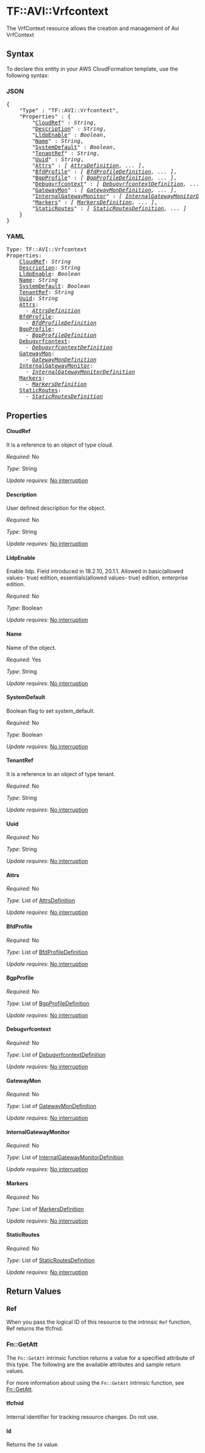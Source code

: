 # TF::AVI::Vrfcontext

The VrfContext resource allows the creation and management of Avi VrfContext

## Syntax

To declare this entity in your AWS CloudFormation template, use the following syntax:

### JSON

<pre>
{
    "Type" : "TF::AVI::Vrfcontext",
    "Properties" : {
        "<a href="#cloudref" title="CloudRef">CloudRef</a>" : <i>String</i>,
        "<a href="#description" title="Description">Description</a>" : <i>String</i>,
        "<a href="#lldpenable" title="LldpEnable">LldpEnable</a>" : <i>Boolean</i>,
        "<a href="#name" title="Name">Name</a>" : <i>String</i>,
        "<a href="#systemdefault" title="SystemDefault">SystemDefault</a>" : <i>Boolean</i>,
        "<a href="#tenantref" title="TenantRef">TenantRef</a>" : <i>String</i>,
        "<a href="#uuid" title="Uuid">Uuid</a>" : <i>String</i>,
        "<a href="#attrs" title="Attrs">Attrs</a>" : <i>[ <a href="attrsdefinition.md">AttrsDefinition</a>, ... ]</i>,
        "<a href="#bfdprofile" title="BfdProfile">BfdProfile</a>" : <i>[ <a href="bfdprofiledefinition.md">BfdProfileDefinition</a>, ... ]</i>,
        "<a href="#bgpprofile" title="BgpProfile">BgpProfile</a>" : <i>[ <a href="bgpprofiledefinition.md">BgpProfileDefinition</a>, ... ]</i>,
        "<a href="#debugvrfcontext" title="Debugvrfcontext">Debugvrfcontext</a>" : <i>[ <a href="debugvrfcontextdefinition.md">DebugvrfcontextDefinition</a>, ... ]</i>,
        "<a href="#gatewaymon" title="GatewayMon">GatewayMon</a>" : <i>[ <a href="gatewaymondefinition.md">GatewayMonDefinition</a>, ... ]</i>,
        "<a href="#internalgatewaymonitor" title="InternalGatewayMonitor">InternalGatewayMonitor</a>" : <i>[ <a href="internalgatewaymonitordefinition.md">InternalGatewayMonitorDefinition</a>, ... ]</i>,
        "<a href="#markers" title="Markers">Markers</a>" : <i>[ <a href="markersdefinition.md">MarkersDefinition</a>, ... ]</i>,
        "<a href="#staticroutes" title="StaticRoutes">StaticRoutes</a>" : <i>[ <a href="staticroutesdefinition.md">StaticRoutesDefinition</a>, ... ]</i>
    }
}
</pre>

### YAML

<pre>
Type: TF::AVI::Vrfcontext
Properties:
    <a href="#cloudref" title="CloudRef">CloudRef</a>: <i>String</i>
    <a href="#description" title="Description">Description</a>: <i>String</i>
    <a href="#lldpenable" title="LldpEnable">LldpEnable</a>: <i>Boolean</i>
    <a href="#name" title="Name">Name</a>: <i>String</i>
    <a href="#systemdefault" title="SystemDefault">SystemDefault</a>: <i>Boolean</i>
    <a href="#tenantref" title="TenantRef">TenantRef</a>: <i>String</i>
    <a href="#uuid" title="Uuid">Uuid</a>: <i>String</i>
    <a href="#attrs" title="Attrs">Attrs</a>: <i>
      - <a href="attrsdefinition.md">AttrsDefinition</a></i>
    <a href="#bfdprofile" title="BfdProfile">BfdProfile</a>: <i>
      - <a href="bfdprofiledefinition.md">BfdProfileDefinition</a></i>
    <a href="#bgpprofile" title="BgpProfile">BgpProfile</a>: <i>
      - <a href="bgpprofiledefinition.md">BgpProfileDefinition</a></i>
    <a href="#debugvrfcontext" title="Debugvrfcontext">Debugvrfcontext</a>: <i>
      - <a href="debugvrfcontextdefinition.md">DebugvrfcontextDefinition</a></i>
    <a href="#gatewaymon" title="GatewayMon">GatewayMon</a>: <i>
      - <a href="gatewaymondefinition.md">GatewayMonDefinition</a></i>
    <a href="#internalgatewaymonitor" title="InternalGatewayMonitor">InternalGatewayMonitor</a>: <i>
      - <a href="internalgatewaymonitordefinition.md">InternalGatewayMonitorDefinition</a></i>
    <a href="#markers" title="Markers">Markers</a>: <i>
      - <a href="markersdefinition.md">MarkersDefinition</a></i>
    <a href="#staticroutes" title="StaticRoutes">StaticRoutes</a>: <i>
      - <a href="staticroutesdefinition.md">StaticRoutesDefinition</a></i>
</pre>

## Properties

#### CloudRef

It is a reference to an object of type cloud.

_Required_: No

_Type_: String

_Update requires_: [No interruption](https://docs.aws.amazon.com/AWSCloudFormation/latest/UserGuide/using-cfn-updating-stacks-update-behaviors.html#update-no-interrupt)

#### Description

User defined description for the object.

_Required_: No

_Type_: String

_Update requires_: [No interruption](https://docs.aws.amazon.com/AWSCloudFormation/latest/UserGuide/using-cfn-updating-stacks-update-behaviors.html#update-no-interrupt)

#### LldpEnable

Enable lldp. Field introduced in 18.2.10, 20.1.1. Allowed in basic(allowed values- true) edition, essentials(allowed values- true) edition, enterprise edition.

_Required_: No

_Type_: Boolean

_Update requires_: [No interruption](https://docs.aws.amazon.com/AWSCloudFormation/latest/UserGuide/using-cfn-updating-stacks-update-behaviors.html#update-no-interrupt)

#### Name

Name of the object.

_Required_: Yes

_Type_: String

_Update requires_: [No interruption](https://docs.aws.amazon.com/AWSCloudFormation/latest/UserGuide/using-cfn-updating-stacks-update-behaviors.html#update-no-interrupt)

#### SystemDefault

Boolean flag to set system_default.

_Required_: No

_Type_: Boolean

_Update requires_: [No interruption](https://docs.aws.amazon.com/AWSCloudFormation/latest/UserGuide/using-cfn-updating-stacks-update-behaviors.html#update-no-interrupt)

#### TenantRef

It is a reference to an object of type tenant.

_Required_: No

_Type_: String

_Update requires_: [No interruption](https://docs.aws.amazon.com/AWSCloudFormation/latest/UserGuide/using-cfn-updating-stacks-update-behaviors.html#update-no-interrupt)

#### Uuid

_Required_: No

_Type_: String

_Update requires_: [No interruption](https://docs.aws.amazon.com/AWSCloudFormation/latest/UserGuide/using-cfn-updating-stacks-update-behaviors.html#update-no-interrupt)

#### Attrs

_Required_: No

_Type_: List of <a href="attrsdefinition.md">AttrsDefinition</a>

_Update requires_: [No interruption](https://docs.aws.amazon.com/AWSCloudFormation/latest/UserGuide/using-cfn-updating-stacks-update-behaviors.html#update-no-interrupt)

#### BfdProfile

_Required_: No

_Type_: List of <a href="bfdprofiledefinition.md">BfdProfileDefinition</a>

_Update requires_: [No interruption](https://docs.aws.amazon.com/AWSCloudFormation/latest/UserGuide/using-cfn-updating-stacks-update-behaviors.html#update-no-interrupt)

#### BgpProfile

_Required_: No

_Type_: List of <a href="bgpprofiledefinition.md">BgpProfileDefinition</a>

_Update requires_: [No interruption](https://docs.aws.amazon.com/AWSCloudFormation/latest/UserGuide/using-cfn-updating-stacks-update-behaviors.html#update-no-interrupt)

#### Debugvrfcontext

_Required_: No

_Type_: List of <a href="debugvrfcontextdefinition.md">DebugvrfcontextDefinition</a>

_Update requires_: [No interruption](https://docs.aws.amazon.com/AWSCloudFormation/latest/UserGuide/using-cfn-updating-stacks-update-behaviors.html#update-no-interrupt)

#### GatewayMon

_Required_: No

_Type_: List of <a href="gatewaymondefinition.md">GatewayMonDefinition</a>

_Update requires_: [No interruption](https://docs.aws.amazon.com/AWSCloudFormation/latest/UserGuide/using-cfn-updating-stacks-update-behaviors.html#update-no-interrupt)

#### InternalGatewayMonitor

_Required_: No

_Type_: List of <a href="internalgatewaymonitordefinition.md">InternalGatewayMonitorDefinition</a>

_Update requires_: [No interruption](https://docs.aws.amazon.com/AWSCloudFormation/latest/UserGuide/using-cfn-updating-stacks-update-behaviors.html#update-no-interrupt)

#### Markers

_Required_: No

_Type_: List of <a href="markersdefinition.md">MarkersDefinition</a>

_Update requires_: [No interruption](https://docs.aws.amazon.com/AWSCloudFormation/latest/UserGuide/using-cfn-updating-stacks-update-behaviors.html#update-no-interrupt)

#### StaticRoutes

_Required_: No

_Type_: List of <a href="staticroutesdefinition.md">StaticRoutesDefinition</a>

_Update requires_: [No interruption](https://docs.aws.amazon.com/AWSCloudFormation/latest/UserGuide/using-cfn-updating-stacks-update-behaviors.html#update-no-interrupt)

## Return Values

### Ref

When you pass the logical ID of this resource to the intrinsic `Ref` function, Ref returns the tfcfnid.

### Fn::GetAtt

The `Fn::GetAtt` intrinsic function returns a value for a specified attribute of this type. The following are the available attributes and sample return values.

For more information about using the `Fn::GetAtt` intrinsic function, see [Fn::GetAtt](https://docs.aws.amazon.com/AWSCloudFormation/latest/UserGuide/intrinsic-function-reference-getatt.html).

#### tfcfnid

Internal identifier for tracking resource changes. Do not use.

#### Id

Returns the <code>Id</code> value.

